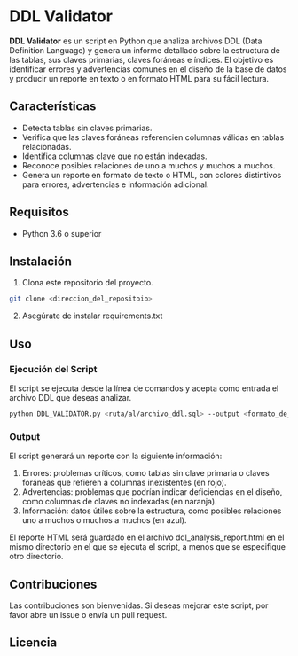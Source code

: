 # DDL Validator

**DDL Validator** es un script en Python que analiza archivos DDL (Data Definition Language) y genera un informe detallado sobre la estructura de las tablas, sus claves primarias, claves foráneas e índices. El objetivo es identificar errores y advertencias comunes en el diseño de la base de datos y producir un reporte en texto o en formato HTML para su fácil lectura.

## Características

- Detecta tablas sin claves primarias.
- Verifica que las claves foráneas referencien columnas válidas en tablas relacionadas.
- Identifica columnas clave que no están indexadas.
- Reconoce posibles relaciones de uno a muchos y muchos a muchos.
- Genera un reporte en formato de texto o HTML, con colores distintivos para errores, advertencias e información adicional.

## Requisitos

- Python 3.6 o superior

## Instalación

1. Clona este repositorio del proyecto. 
```bash
git clone <direccion_del_repositoio>
```
2. Asegúrate de instalar requirements.txt

## Uso

### Ejecución del Script

El script se ejecuta desde la línea de comandos y acepta como entrada el archivo DDL que deseas analizar.

```bash
python DDL_VALIDATOR.py <ruta/al/archivo_ddl.sql> --output <formato_de_salida>

```

### Output

El script generará un reporte con la siguiente información:

1. Errores: problemas críticos, como tablas sin clave primaria o claves foráneas que refieren a columnas inexistentes (en rojo).
2. Advertencias: problemas que podrían indicar deficiencias en el diseño, como columnas de claves no indexadas (en naranja).
3. Información: datos útiles sobre la estructura, como posibles relaciones uno a muchos o muchos a muchos (en azul).
   
El reporte HTML será guardado en el archivo ddl_analysis_report.html en el mismo directorio en el que se ejecuta el script, a menos que se especifique otro directorio.
## Contribuciones
Las contribuciones son bienvenidas. Si deseas mejorar este script, por favor abre un issue o envía un pull request.
## Licencia

